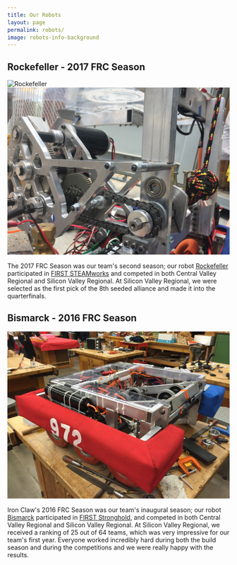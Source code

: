```yaml
---
title: Our Robots
layout: page
permalink: robots/
image: robots-info-background
---
```


## Rockefeller - 2017 FRC Season

<img src="/assets/img/2017_season/rockefeller.jpg" alt="Rockefeller" class="picture-width"/>
<img src="/assets/img/2017_season/climber.jpg" alt="Rockefeller's Climber" class="picture-width"/>

The 2017 FRC Season was our team's second season; our robot [Rockefeller](https://www.youtube.com/watch?v=h9hPIQuOPck) participated in [FIRST STEAMworks](https://www.youtube.com/watch?v=EMiNmJW7enI) and competed in both Central Valley Regional and Silicon Valley Regional. At Silicon Valley Regional, we were selected as the first pick of the 8th seeded alliance and made it into the quarterfinals.

## Bismarck - 2016 FRC Season

<img src="/assets/img/2016_season/2016_robot_bismarck.jpg" alt="Bismarck" class="picture-width"/>

Iron Claw's 2016 FRC Season was our team's inaugural season; our robot [Bismarck](https://youtu.be/fl9a5ol2dcI) participated in [FIRST Stronghold](https://youtu.be/VqOKzoHJDjA), and competed in both Central Valley Regional and Silicon Valley Regional. At Silicon Valley Regional, we received a ranking of 25 out of 64 teams, which was very impressive for our team's first year. Everyone worked incredibly hard during both the build season and during the competitions and we were really happy with the results.
